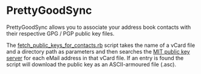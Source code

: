 PrettyGoodSync
==============

PrettyGoodSync allows you to associate your address book contacts with their respective GPG / PGP public key files.

The [fetch_public_keys_for_contacts.rb](https://github.com/BjoernKW/PrettyGoodSync/blob/master/fetch_public_keys_for_contacts.rb "fetch_public_keys_for_contacts.rb") script takes the name of a vCard file and a directory path as parameters and then searches the [MIT public key server](http://pgp.mit.edu/ "MIT PGP Public Key Server") for each eMail address in that vCard file. If an entry is found the script will download the public key as an ASCII-armoured file (.asc).

